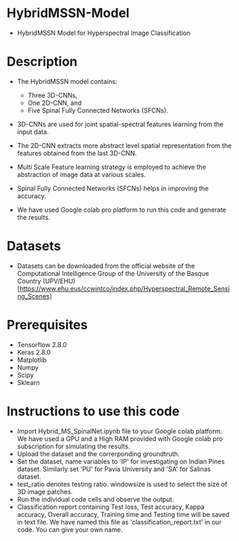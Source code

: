 # HybridMSSN-Model

* HybridMSSN Model for Hyperspectral Image Classification

**Description**
======

* The HybridMSSN model contains:
    * Three 3D-CNNs, 
    * One 2D-CNN, and 
    * Five Spinal Fully Connected Networks (SFCNs). 

* 3D-CNNs are used for joint spatial-spectral features learning from the input data.
* The 2D-CNN extracts more abstract level spatial representation from the features obtained from the last 3D-CNN.
* Multi Scale Feature learning strategy is employed to achieve the abstraction of image data at various scales.
* Spinal Fully Connected Networks (SFCNs) helps in improving the accuracy.
* We have used Google colab pro platform to run this code and generate the results.

# Datasets 

* Datasets can be downloaded from the official website of the Computational Intelligence Group of the University of the Basque Country (UPV/EHU) [https://www.ehu.eus/ccwintco/index.php/Hyperspectral_Remote_Sensing_Scenes]


# Prerequisites

*  Tensorflow 2.8.0
*  Keras 2.8.0
*  Matplotlib
*  Numpy
*  Scipy
*  Sklearn

# Instructions to use this code

* Import Hybrid_MS_SpinalNet.ipynb file to your Google colab platform. We have used a GPU and a High RAM provided with Google colab pro subscription for simulating the results. 
* Upload the dataset and the correrponding groundtruth.
* Set the dataset, name variables to 'IP' for investigating on Indian Pines dataset. Similarly set 'PU' for Pavia University and 'SA' for Salinas dataset.
*  test_ratio denotes testing ratio. windowsize is used to select the size of 3D image patches.
* Run the individual code cells and observe the output.
* Classification report containing Test loss, Test accuracy, Kappa accuracy, Overall accuracy, Training time and Testing time will be saved in text file. We have named this file as 'classification_report.txt' in our code. You can give your own name.



